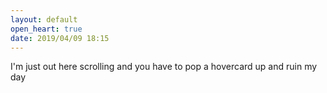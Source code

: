 ```yaml
---
layout: default
open_heart: true
date: 2019/04/09 18:15
---
```


I'm just out here scrolling and you have to pop a hovercard up and ruin my day
